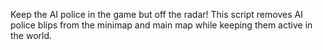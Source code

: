 Keep the AI police in the game but off the radar! This script removes AI police blips from the minimap and main map while keeping them active in the world.
